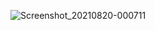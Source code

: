 ![Screenshot_20210820-000711](https://user-images.githubusercontent.com/24662147/130202915-5843f158-e24b-48d9-9711-857d4f5c4628.png)

